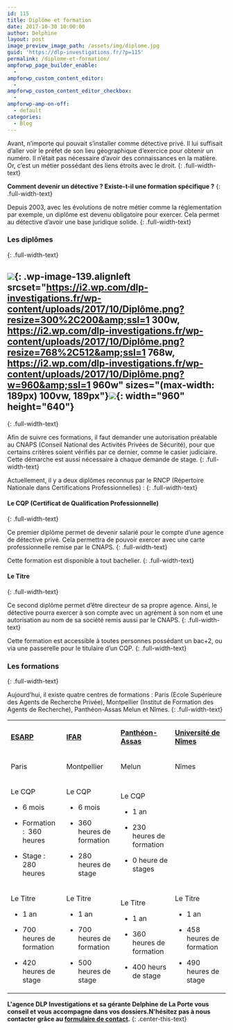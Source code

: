 ```yaml
---
id: 115
title: Diplôme et formation
date: 2017-10-30 10:00:00
author: Delphine
layout: post
image_preview_image_path: /assets/img/diplome.jpg
guid: 'https://dlp-investigations.fr/?p=115'
permalink: /diplome-et-formation/
ampforwp_page_builder_enable:
  -
ampforwp_custom_content_editor:
  -
ampforwp_custom_content_editor_checkbox:
  -
ampforwp-amp-on-off:
  - default
categories:
  - Blog
---
```


Avant, n’importe qui pouvait s’installer comme d&eacute;tective priv&eacute;. Il lui suffisait d’aller voir le pr&eacute;fet de son lieu g&eacute;ographique d’exercice pour obtenir un num&eacute;ro. Il n’&eacute;tait pas n&eacute;cessaire d’avoir des connaissances en la mati&egrave;re. Or, c’est un m&eacute;tier poss&eacute;dant des liens &eacute;troits avec le droit.
{: .full-width-text}

**Comment devenir un d&eacute;tective ? Existe-t-il une formation sp&eacute;cifique ?**
{: .full-width-text}

Depuis 2003, avec les &eacute;volutions de notre m&eacute;tier comme la r&eacute;glementation par exemple, un dipl&ocirc;me est devenu obligatoire pour exercer. Cela permet au d&eacute;tective d’avoir une base juridique solide.<!--base32-c9gq6t9k68pp6eb7e4v78ebb6rw70w1pcnh3et9mervkgtb2c8v74xtq61vk2w33dtm36tbm75ppawkpddkq8rhjccw7cdtmf1u72dhhetnk4xtk6dj78v9k6tu64v9q6nr70rbqddr68t3be4w74u3acdhqedv3chu6uthhemvk4t38d1jq8vkb6hw7crhpdtn70tvq75rkccbn6xhqcebh6tq74dtge9h70rtte8v3gx1kc9jk8xtpc5t6gwk3chn3cxb4dcvpavkp6rt78rhrcnt7cdk5egtp4t3ed9r7ay1kcxj6wxtp6hv64d9p65v3cw336drkct3bddhqacvd6tt7adv1f1m6prv8e4vp2t3bcxhpewkg71t78x33f1t6prvr65u68rvp6dkp4rhjccuq8w31cdu6mbb2c5tpactj-base32-->
{: .full-width-text}

### Les dipl&ocirc;mes&nbsp;
{: .full-width-text}

## ![](https://i2.wp.com/dlp-investigations.fr/wp-content/uploads/2017/10/Diplôme.png?resize=189%2C126&amp;ssl=1){: .wp-image-139.alignleft srcset="https://i2.wp.com/dlp-investigations.fr/wp-content/uploads/2017/10/Diplôme.png?resize=300%2C200&amp;ssl=1 300w, https://i2.wp.com/dlp-investigations.fr/wp-content/uploads/2017/10/Diplôme.png?resize=768%2C512&amp;ssl=1 768w, https://i2.wp.com/dlp-investigations.fr/wp-content/uploads/2017/10/Diplôme.png?w=960&amp;ssl=1 960w" sizes="(max-width: 189px) 100vw, 189px"}![](/uploads/diplôme.png){: width="960" height="640"}
{: .full-width-text}

Afin de suivre ces formations, il faut demander une autorisation pr&eacute;alable au CNAPS (Conseil National des Activit&eacute;s Priv&eacute;es de S&eacute;curit&eacute;), pour que certains crit&egrave;res soient v&eacute;rifi&eacute;s par ce dernier, comme le casier judiciaire. Cette d&eacute;marche est aussi n&eacute;cessaire &agrave; chaque demande de stage.
{: .full-width-text}

Actuellement, il y a deux dipl&ocirc;mes reconnus par le RNCP (R&eacute;pertoire Nationale dans Certifications Professionnelles) :
{: .full-width-text}

#### Le CQP (Certificat de Qualification Professionnelle)
{: .full-width-text}

Ce premier dipl&ocirc;me permet de devenir salari&eacute; pour le compte d’une agence de d&eacute;tective priv&eacute;. Cela permettra de pouvoir exercer avec une carte professionnelle remise par le CNAPS.
{: .full-width-text}

Cette formation est disponible &agrave; tout bachelier.
{: .full-width-text}

#### Le Titre
{: .full-width-text}

Ce second dipl&ocirc;me permet d’&ecirc;tre directeur de sa propre agence. Ainsi, le d&eacute;tective pourra exercer &agrave; son compte avec un agr&eacute;ment &agrave; son nom et une autorisation au nom de sa soci&eacute;t&eacute; remis aussi par le CNAPS.
{: .full-width-text}

Cette formation est accessible &agrave; toutes personnes poss&eacute;dant un bac+2, ou via une passerelle pour le titulaire d’un CQP.
{: .full-width-text}

### Les formations
{: .full-width-text}

Aujourd’hui, il existe quatre centres de formations : Paris (Ecole Sup&eacute;rieure des Agents de Recherche Priv&eacute;e), Montpellier (Institut de Formation des Agents de Recherche), Panth&eacute;on-Assas Melun et N&icirc;mes.
{: .full-width-text}

<table><tbody><tr><td><p><u><strong>ESARP</strong></u></p></td><td><p><strong><span style="text-decoration: underline;">IFAR</span></strong></p></td><td><p><strong><span style="text-decoration: underline;">Panth&eacute;on-Assas</span></strong></p></td><td><p><strong><span style="text-decoration: underline;">Universit&eacute; de N&icirc;mes</span></strong></p></td></tr><tr><td><p>Paris</p></td><td><p>Montpellier</p></td><td><p>Melun</p></td><td><p>N&icirc;mes</p></td></tr><tr><td><p>Le CQP</p><ul><li class="full-width-text"><p>6 mois</p></li><li class="full-width-text"><p>Formation :&nbsp; 360 heures</p></li><li class="full-width-text"><p>Stage :&nbsp; &nbsp; &nbsp; &nbsp; 280 heures&nbsp;</p></li></ul></td><td><p>Le CQP</p><ul><li class="full-width-text"><p>6 mois</p></li><li class="full-width-text"><p>360 heures de formation</p></li><li class="full-width-text"><p>280 heures de stage</p></li></ul></td><td><p>Le CQP</p><ul><li class="full-width-text"><p>1 an</p></li><li class="full-width-text"><p>230 heures de formation</p></li><li class="full-width-text"><p>0 heure de stages</p></li></ul></td><td><p>&nbsp;</p></td></tr><tr><td><div><p>Le Titre</p><ul><li><p>1 an</p></li><li><p>700 heures de formation</p></li><li><p>420 heures de stage</p></li></ul></div></td><td><p>Le Titre</p><ul><li class="full-width-text"><p>1 an</p></li><li class="full-width-text"><p>700 heures de formation</p></li><li class="full-width-text"><p>500 heures de stage</p></li></ul></td><td><p>Le Titre</p><ul><li><p>1 an</p></li><li><p>360 heures de formation</p></li><li><p>400 heurs de stage</p></li></ul></td><td><p>Le Titre</p><ul><li class="full-width-text"><p>1 an</p></li><li class="full-width-text"><p>458 heures de formation</p></li><li class="full-width-text"><p>490 heures de stage</p></li></ul></td></tr></tbody></table>

**L'agence DLP Investigations et sa g&eacute;rante Delphine de La Porte vous conseil et vous accompagne dans vos dossiers.N'h&eacute;sitez pas &agrave; nous contacter gr&acirc;ce au&nbsp;[formulaire de contact](https://dlp-investigations.fr/#contact).**
{: .center-this-text}

<div class="csRow"><div class="csColumn" style="margin: 0px; padding: 0px; float: left; width: 23.2%;" data-csstartpoint="7" data-csendpoint="230" data-cswidth="23.2%" data-csid="359cbd23-b233-b026-9860-8b06b1880bbe"><ul></ul></div><div class="csColumn" style="margin: 0px; padding: 0px; float: left; width: 22.7%;" data-csstartpoint="494" data-csendpoint="712" data-cswidth="22.7%" data-csid="40f4dbc9-c58d-b77c-9467-b55b8d74ef69"><ul></ul><p class="full-width-text">&nbsp;</p></div></div>